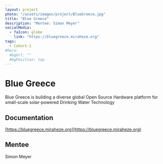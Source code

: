 ```yaml
---
layout: project
photo: "/assets/images/project/BlueGreece.jpg"
title: "Blue Greece"
description: "Mentee: Simon	Meyer"
socialMedia:
  - faIcon: globe
    link: "https://bluegreece.miraheze.org"
tags:
  - Cohort-1
#hero:
  #bgUrl: ""
  #bgPosition: top
---
```


# Blue Greece

Blue Greece is building a diverse global Open Source Hardware platform for small-scale solar-powered Drinking Water Technology

## Documentation

[https://bluegreece.miraheze.org](https://bluegreece.miraheze.org)

## Mentee
Simon Meyer

